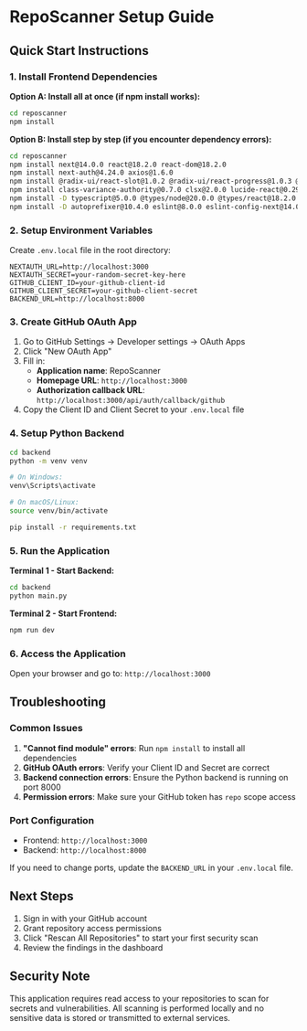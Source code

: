 # RepoScanner Setup Guide

## Quick Start Instructions

### 1. Install Frontend Dependencies

**Option A: Install all at once (if npm install works):**
```bash
cd reposcanner
npm install
```

**Option B: Install step by step (if you encounter dependency errors):**
```bash
cd reposcanner
npm install next@14.0.0 react@18.2.0 react-dom@18.2.0
npm install next-auth@4.24.0 axios@1.6.0
npm install @radix-ui/react-slot@1.0.2 @radix-ui/react-progress@1.0.3 @radix-ui/react-tabs@1.0.4 @radix-ui/react-icons@1.3.0
npm install class-variance-authority@0.7.0 clsx@2.0.0 lucide-react@0.290.0 recharts@2.8.0 tailwind-merge@2.0.0 tailwindcss-animate@1.0.7
npm install -D typescript@5.0.0 @types/node@20.0.0 @types/react@18.2.0 @types/react-dom@18.2.0
npm install -D autoprefixer@10.4.0 eslint@8.0.0 eslint-config-next@14.0.0 postcss@8.4.0 tailwindcss@3.3.0
```

### 2. Setup Environment Variables

Create `.env.local` file in the root directory:

```env
NEXTAUTH_URL=http://localhost:3000
NEXTAUTH_SECRET=your-random-secret-key-here
GITHUB_CLIENT_ID=your-github-client-id
GITHUB_CLIENT_SECRET=your-github-client-secret
BACKEND_URL=http://localhost:8000
```

### 3. Create GitHub OAuth App

1. Go to GitHub Settings → Developer settings → OAuth Apps
2. Click "New OAuth App"
3. Fill in:
   - **Application name**: RepoScanner
   - **Homepage URL**: `http://localhost:3000`
   - **Authorization callback URL**: `http://localhost:3000/api/auth/callback/github`
4. Copy the Client ID and Client Secret to your `.env.local` file

### 4. Setup Python Backend

```bash
cd backend
python -m venv venv

# On Windows:
venv\Scripts\activate

# On macOS/Linux:
source venv/bin/activate

pip install -r requirements.txt
```

### 5. Run the Application

**Terminal 1 - Start Backend:**
```bash
cd backend
python main.py
```

**Terminal 2 - Start Frontend:**
```bash
npm run dev
```

### 6. Access the Application

Open your browser and go to: `http://localhost:3000`

## Troubleshooting

### Common Issues

1. **"Cannot find module" errors**: Run `npm install` to install all dependencies
2. **GitHub OAuth errors**: Verify your Client ID and Secret are correct
3. **Backend connection errors**: Ensure the Python backend is running on port 8000
4. **Permission errors**: Make sure your GitHub token has `repo` scope access

### Port Configuration

- Frontend: `http://localhost:3000`
- Backend: `http://localhost:8000`

If you need to change ports, update the `BACKEND_URL` in your `.env.local` file.

## Next Steps

1. Sign in with your GitHub account
2. Grant repository access permissions
3. Click "Rescan All Repositories" to start your first security scan
4. Review the findings in the dashboard

## Security Note

This application requires read access to your repositories to scan for secrets and vulnerabilities. All scanning is performed locally and no sensitive data is stored or transmitted to external services.
